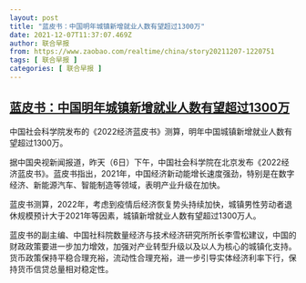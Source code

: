 ```yaml
---
layout: post
title: "蓝皮书：中国明年城镇新增就业人数有望超过1300万"
date: 2021-12-07T11:37:07.469Z
author: 联合早报
from: https://www.zaobao.com/realtime/china/story20211207-1220751
tags: [ 联合早报 ]
categories: [ 联合早报 ]
---
```

<!--1638889500000-->
[蓝皮书：中国明年城镇新增就业人数有望超过1300万](https://www.zaobao.com/realtime/china/story20211207-1220751)
------

<div>
<p>中国社会科学院发布的《2022经济蓝皮书》测算，明年中国城镇新增就业人数有望超过1300万。</p><p>据中国央视新闻报道，昨天（6日）下午，中国社会科学院在北京发布《2022经济蓝皮书》。蓝皮书指出，2021年，中国经济新动能增长速度强劲，特别是在数字经济、新能源汽车、智能制造等领域，表明产业升级在加快。</p><p>蓝皮书测算，2022年，考虑到疫情后经济恢复势头持续加快，城镇男性劳动者退休规模预计大于2021年等因素，城镇新增就业人数有望超过1300万人。</p><section id="imu"><div id="dfp-ad-imu1">        </div></section><p>蓝皮书的副主编、中国社科院数量经济与技术经济研究所所长李雪松建议，中国的财政政策要进一步加力增效，加强对产业转型升级以及以人为核心的城镇化支持。货币政策保持平稳合理充裕，流动性合理充裕，进一步引导实体经济利率下行，保持货币信贷总量相对稳定性。<br> </p>      <div class="cx_paywall_placeholder" id="sph_cdp_40"></div>
</div>
